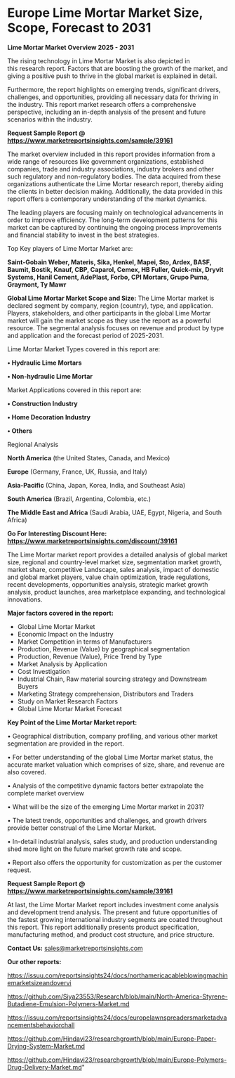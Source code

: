 # Europe Lime Mortar Market Size, Scope, Forecast to 2031

<Strong> Lime Mortar Market Overview 2025 - 2031</strong>

The rising technology in Lime Mortar Market is also depicted in this research report. Factors that are boosting the growth of the market, and giving a positive push to thrive in the global market is explained in detail.

Furthermore, the report highlights on emerging trends, significant drivers, challenges, and opportunities, providing all necessary data for thriving in the industry. This report market research offers a comprehensive perspective, including an in-depth analysis of the present and future scenarios within the industry.

<strong>Request Sample Report @ <a href=https://www.marketreportsinsights.com/sample/39161>https://www.marketreportsinsights.com/sample/39161</a></strong>

The market overview included in this report provides information from a wide range of resources like government organizations, established companies, trade and industry associations, industry brokers and other such regulatory and non-regulatory bodies. The data acquired from these organizations authenticate the Lime Mortar research report, thereby aiding the clients in better decision making. Additionally, the data provided in this report offers a contemporary understanding of the market dynamics.

The leading players are focusing mainly on technological advancements in order to improve efficiency. The long-term development patterns for this market can be captured by continuing the ongoing process improvements and financial stability to invest in the best strategies.

Top Key players of Lime Mortar Market are:

<strong>Saint-Gobain Weber, Materis, Sika, Henkel, Mapei, Sto, Ardex, BASF, Baumit, Bostik, Knauf, CBP, Caparol, Cemex, HB Fuller, Quick-mix, Dryvit Systems, Hanil Cement, AdePlast, Forbo, CPI Mortars, Grupo Puma, Graymont, Ty Mawr</strong>

<strong><b>Global Lime Mortar Market Scope and Size:</b></strong>
The Lime Mortar market is declared segment by company, region (country), type, and application. Players, stakeholders, and other participants in the global Lime Mortar market will gain the market scope as they use the report as a powerful resource. The segmental analysis focuses on revenue and product by type and application and the forecast period of 2025-2031.

Lime Mortar Market Types covered in this report are:

<strong>•  Hydraulic Lime Mortars

•  Non-hydraulic Lime Mortar</strong>

Market Applications covered in this report are:

<strong>•  Construction Industry

•  Home Decoration Industry

•  Others</strong> 

Regional Analysis

<strong>North America</strong> (the United States, Canada, and Mexico)

<strong>Europe</strong> (Germany, France, UK, Russia, and Italy)

<strong>Asia-Pacific</strong> (China, Japan, Korea, India, and Southeast Asia)

<strong>South America</strong> (Brazil, Argentina, Colombia, etc.)

<strong>The Middle East and Africa</strong> (Saudi Arabia, UAE, Egypt, Nigeria, and South Africa)

<strong>Go For Interesting Discount Here: <a href=https://www.marketreportsinsights.com/discount/39161>https://www.marketreportsinsights.com/discount/39161</a></strong>

The Lime Mortar market report provides a detailed analysis of global market size, regional and country-level market size, segmentation market growth, market share, competitive Landscape, sales analysis, impact of domestic and global market players, value chain optimization, trade regulations, recent developments, opportunities analysis, strategic market growth analysis, product launches, area marketplace expanding, and technological innovations.

<strong><b>Major factors covered in the report:</b></strong>
<ul>
  <li>Global Lime Mortar Market </li>
  <li>Economic Impact on the Industry</li>
  <li>Market Competition in terms of Manufacturers</li>
  <li>Production, Revenue (Value) by geographical segmentation</li>
  <li>Production, Revenue (Value), Price Trend by Type</li>
  <li>Market Analysis by Application</li>
  <li>Cost Investigation</li>
  <li>Industrial Chain, Raw material sourcing strategy and Downstream Buyers</li>
  <li>Marketing Strategy comprehension, Distributors and Traders</li>
  <li>Study on Market Research Factors</li>
  <li>Global Lime Mortar Market Forecast</li>
</ul>

<strong><b>Key Point of the Lime Mortar Market report:</b></strong>

• Geographical distribution, company profiling, and various other market segmentation are provided in the report.

• For better understanding of the global Lime Mortar market status, the accurate market valuation which comprises of size, share, and revenue are also covered.

• Analysis of the competitive dynamic factors better extrapolate the complete market overview

• What will be the size of the emerging Lime Mortar market in 2031?

• The latest trends, opportunities and challenges, and growth drivers provide better construal of the Lime Mortar Market.

• In-detail industrial analysis, sales study, and production understanding shed more light on the future market growth rate and scope.

• Report also offers the opportunity for customization as per the customer request.

<strong>Request Sample Report @ <a href=https://www.marketreportsinsights.com/sample/39161>https://www.marketreportsinsights.com/sample/39161</a></strong>

At last, the Lime Mortar Market report includes investment come analysis and development trend analysis. The present and future opportunities of the fastest growing international industry segments are coated throughout this report. This report additionally presents product specification, manufacturing method, and product cost structure, and price structure.

<strong>Contact Us:</strong>
sales@marketreportsinsights.com

<strong>Our other reports:</strong>

<a href=https://issuu.com/reportsinsights24/docs/northamericacableblowingmachinemarketsizeandovervi>https://issuu.com/reportsinsights24/docs/northamericacableblowingmachinemarketsizeandovervi</a>

<a href=https://github.com/Siya23553/Research/blob/main/North-America-Styrene-Butadiene-Emulsion-Polymers-Market.md>https://github.com/Siya23553/Research/blob/main/North-America-Styrene-Butadiene-Emulsion-Polymers-Market.md</a>

<a href=https://issuu.com/reportsinsights24/docs/europelawnspreadersmarketadvancementsbehaviorchall>https://issuu.com/reportsinsights24/docs/europelawnspreadersmarketadvancementsbehaviorchall</a>

<a href=https://github.com/Hindavi23/researchgrowth/blob/main/Europe-Paper-Drying-System-Market.md>https://github.com/Hindavi23/researchgrowth/blob/main/Europe-Paper-Drying-System-Market.md</a>

<a href=https://github.com/Hindavi23/researchgrowth/blob/main/Europe-Polymers-Drug-Delivery-Market.md>https://github.com/Hindavi23/researchgrowth/blob/main/Europe-Polymers-Drug-Delivery-Market.md</a>"
